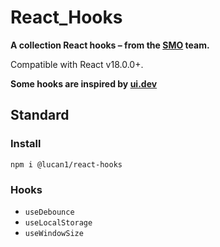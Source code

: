 # React_Hooks

**A collection React hooks – from the [SMO](https://smoteam.com) team.**

Compatible with React v18.0.0+.

**Some hooks are inspired by [ui.dev](https://ui.dev)**

## Standard

### Install

`npm i @lucan1/react-hooks`

### Hooks

- `useDebounce`
- `useLocalStorage`
- `useWindowSize`
